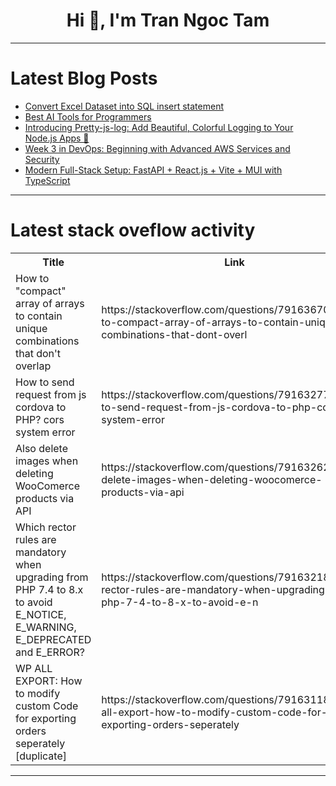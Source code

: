 <h1 align="center">Hi 👋, I'm Tran Ngoc Tam</h1>

---

# Latest Blog Posts 
<!-- BLOG-POST-LIST:START -->
- [Convert Excel Dataset into SQL insert statement](https://dev.to/smuniraj/convert-excel-dataset-into-sql-insert-statement-38k4)
- [Best AI Tools for Programmers](https://dev.to/rahmaai/best-ai-tools-for-programmers-48o9)
- [Introducing Pretty-js-log: Add Beautiful, Colorful Logging to Your Node.js Apps 🎨](https://dev.to/belguinan/introducing-pretty-js-log-add-beautiful-colorful-logging-to-your-nodejs-apps-5hfn)
- [Week 3 in DevOps: Beginning with Advanced AWS Services and Security](https://dev.to/amandeol063/week-3-in-devops-beginning-with-advanced-aws-services-and-security-3ola)
- [Modern Full-Stack Setup: FastAPI + React.js + Vite + MUI with TypeScript](https://dev.to/stamigos/modern-full-stack-setup-fastapi-reactjs-vite-mui-with-typescript-2mef)
<!-- BLOG-POST-LIST:END -->

---

# Latest stack oveflow activity
<table>
  <tr><th>Title</th><th>Link</th></tr>
  <!-- STACKOVERFLOW:START --><tr><td>How to &quot;compact&quot; array of arrays to contain unique combinations that don&#39;t overlap</td><td>https://stackoverflow.com/questions/79163670/how-to-compact-array-of-arrays-to-contain-unique-combinations-that-dont-overl</td></tr><tr><td>How to send request from js cordova to PHP? cors system error</td><td>https://stackoverflow.com/questions/79163277/how-to-send-request-from-js-cordova-to-php-cors-system-error</td></tr><tr><td>Also delete images when deleting WooComerce products via API</td><td>https://stackoverflow.com/questions/79163262/also-delete-images-when-deleting-woocomerce-products-via-api</td></tr><tr><td>Which rector rules are mandatory when upgrading from PHP 7.4 to 8.x to avoid E_NOTICE, E_WARNING, E_DEPRECATED and E_ERROR?</td><td>https://stackoverflow.com/questions/79163218/which-rector-rules-are-mandatory-when-upgrading-from-php-7-4-to-8-x-to-avoid-e-n</td></tr><tr><td>WP ALL EXPORT: How to modify custom Code for exporting orders seperately [duplicate]</td><td>https://stackoverflow.com/questions/79163118/wp-all-export-how-to-modify-custom-code-for-exporting-orders-seperately</td></tr><!-- STACKOVERFLOW:END -->
</table>

---


